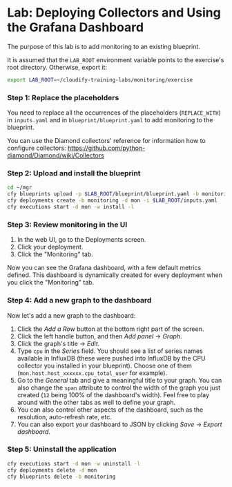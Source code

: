 # Lab: Deploying Collectors and Using the Grafana Dashboard

The purpose of this lab is to add monitoring to an existing blueprint.

It is assumed that the `LAB_ROOT` environment variable points to the exercise's root directory. Otherwise, export it:

```bash
export LAB_ROOT=~/cloudify-training-labs/monitoring/exercise
```

### Step 1: Replace the placeholders

You need to replace all the occurrences of the placeholders (`REPLACE_WITH`) in `inputs.yaml` and in `blueprint/blueprint.yaml` to add monitoring to the blueprint.

You can use the Diamond collectors' reference for information how to configure collectors: https://github.com/python-diamond/Diamond/wiki/Collectors
 
### Step 2: Upload and install the blueprint

```bash
cd ~/mgr
cfy blueprints upload -p $LAB_ROOT/blueprint/blueprint.yaml -b monitoring
cfy deployments create -b monitoring -d mon -i $LAB_ROOT/inputs.yaml
cfy executions start -d mon -w install -l
```

### Step 3: Review monitoring in the UI

1. In the web UI, go to the Deployments screen.
2. Click your deployment.
3. Click the "Monitoring" tab.

Now you can see the Grafana dashboard, with a few default metrics defined. This dashboard is dynamically created for every deployment when you click the "Monitoring" tab.

### Step 4: Add a new graph to the dashboard

Now let's add a new graph to the dashboard:

1. Click the *Add a Row* button at the bottom right part of the screen. 
2. Click the left handle button, and then *Add panel* -> *Graph*.
3. Click the graph's title -> *Edit*.
4. Type `cpu` in the *Series* field. You should see a list of series names available in InfluxDB (these were pushed into InfluxDB by the CPU collector you installed in your blueprint). Choose one of them (`mon.host.host_xxxxxx.cpu_total_user` for example).
5. Go to the *General* tab and give a meaningful title to your graph. You can also change the `span` attribute to control the width of the graph you just created (`12` being 100% of the dashboard's width). Feel free to play around with the other tabs as well to define your graph.
6. You can also control other aspects of the dashboard, such as the resolution, auto-refresh rate, etc.
7. You can also export your dashboard to JSON by clicking *Save* -> *Export dashboard*.

### Step 5: Uninstall the application

```bash
cfy executions start -d mon -w uninstall -l
cfy deployments delete -d mon
cfy blueprints delete -b monitoring
```
